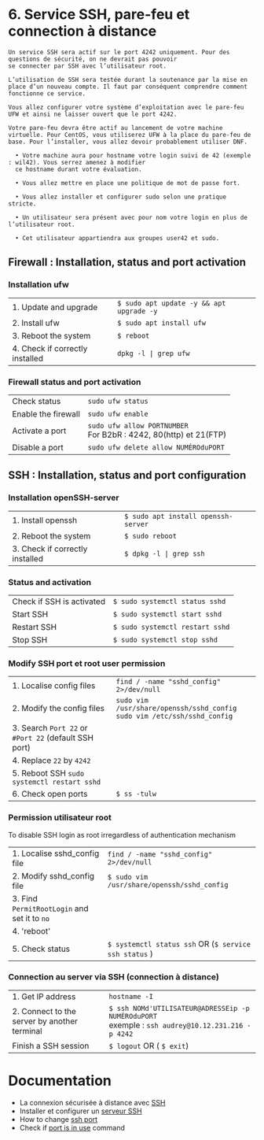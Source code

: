 # 6. Service SSH, pare-feu et connection à distance

```
Un service SSH sera actif sur le port 4242 uniquement. Pour des questions de sécurité, on ne devrait pas pouvoir 
se connecter par SSH avec l’utilisateur root.

L’utilisation de SSH sera testée durant la soutenance par la mise en
place d’un nouveau compte. Il faut par conséquent comprendre comment
fonctionne ce service.

Vous allez configurer votre système d’exploitation avec le pare-feu UFW et ainsi ne laisser ouvert que le port 4242.

Votre pare-feu devra être actif au lancement de votre machine
virtuelle. Pour CentOS, vous utiliserez UFW à la place du pare-feu de
base. Pour l’installer, vous allez devoir probablement utiliser DNF.

  • Votre machine aura pour hostname votre login suivi de 42 (exemple : wil42). Vous serrez amenez à modifier 
  ce hostname durant votre évaluation.

  • Vous allez mettre en place une politique de mot de passe fort.

  • Vous allez installer et configurer sudo selon une pratique stricte.

  • Un utilisateur sera présent avec pour nom votre login en plus de l’utilisateur root.

  • Cet utilisateur appartiendra aux groupes user42 et sudo.
```

## Firewall : Installation, status and port activation

### Installation ufw

|                                 |                                            |
| ------------------------------- | ------------------------------------------ |
| 1. Update and upgrade           | `$ sudo apt update -y && apt upgrade -y` 
| 2. Install ufw                  | `$ sudo apt install ufw`
| 3. Reboot the system            | `$ reboot`
| 4. Check if correctly installed | `dpkg -l \| grep ufw`


### Firewall status and port activation

|                                 |                                            |
| ------------------------------- | ------------------------------------------ |
| Check status                    | `sudo ufw status`
| Enable the firewall             | `sudo ufw enable`
| Activate a port                 | `sudo ufw allow PORTNUMBER` <br>                                                                                                                                  For B2bR : 4242, 80(http) et 21(FTP)
| Disable a port                  | `sudo ufw delete allow NUMÉROduPORT`      
      

## SSH : Installation, status and port configuration

### Installation openSSH-server

|                                  |                                            |
| -------------------------------- | ------------------------------------------ |
| 1. Install openssh               | `$ sudo apt install openssh-server`
| 2. Reboot the system             | `$ sudo reboot`
| 3. Check if correctly installed  | `$ dpkg -l \| grep ssh`


### Status and activation

|                                    |                                            |
| ---------------------------------- | ------------------------------------------ |
| Check if SSH is activated          | `$ sudo systemctl status sshd`
| Start SSH                          | `$ sudo systemctl start sshd`
| Restart SSH                        | `$ sudo systemctl restart sshd`
| Stop SSH                           | `$ sudo systemctl stop sshd`

### Modify SSH port et root user permission

|                                 |                                            |
| ------------------------------- | ------------------------------------------ |
| 1. Localise config files        | `find / -name "sshd_config" 2>/dev/null`
| 2. Modify the config files      | `sudo vim /usr/share/openssh/sshd_config` <br>                                                                                                                   `sudo vim /etc/ssh/sshd_config`
| 3. Search `Port 22` or `#Port 22` (default SSH port)
| 4. Replace `22` by `4242`
| 5. Reboot SSH `sudo systemctl restart sshd`
| 6. Check open ports             | `$ ss -tulw`

### Permission utilisateur root

To disable SSH login as root irregardless of authentication mechanism

|                                 |                                                    |
| ------------------------------- | -------------------------------------------------- |
| 1. Localise sshd_config file    | `find / -name "sshd_config" 2>/dev/null`
| 2. Modify sshd_config file      | `$ sudo vim /usr/share/openssh/sshd_config`
| 3. Find `PermitRootLogin` and set it to `no`
| 4. 'reboot'
| 5. Check status                 | `$ systemctl status ssh` OR (`$ service ssh status` )


### Connection au server via SSH (connection à distance)

|                                              |                                            |
| -------------------------------------------- | ------------------------------------------ |
| 1. Get IP address                            | `hostname -I`
| 2. Connect to the server by another terminal | `$ ssh NOMd'UTILISATEUR@ADRESSEip -p NUMÉROduPORT` <br>                                                                                                           exemple : `ssh audrey@10.12.231.216 -p 4242`
| Finish a SSH session                         | `$ logout` OR ( `$ exit`)


# Documentation

- La connexion sécurisée à distance avec [SSH](https://openclassrooms.com/fr/courses/43538-reprenez-le-controle-a-laide-de-linux/41773-la-connexion-securisee-a-distance-avec-ssh)
- Installer et configurer un [serveur SSH](https://www.linuxtricks.fr/wiki/ssh-installer-et-configurer-un-serveur-ssh "linuxtricks.fr")
- How to change [ssh port](https://www.cyberciti.biz/faq/howto-change-ssh-port-on-linux-or-unix-server/ "cyberciti.biz")
- Check if [port is in use](https://www.linuxtricks.fr/wiki/ssh-installer-et-configurer-un-serveur-ssh "linuxtricks.fr") command

